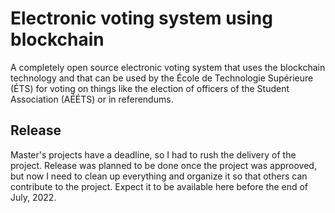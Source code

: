# Electronic voting system using blockchain
A completely open source electronic voting system that uses the blockchain technology and that can be used by the École de Technologie Supérieure (ÉTS) for voting on things like the election of officers of the Student Association (AÉÉTS) or in referendums.

## Release

Master's projects have a deadline, so I had to rush the delivery of the project. Release was planned to be done once the project was approoved, but now I need to clean up everything and organize it so that others can contribute to the project.
Expect it to be available here before the end of July, 2022.
